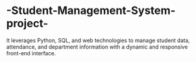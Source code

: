 # -Student-Management-System-project-
It  leverages Python, SQL, and web technologies to manage student data, attendance, and department information with a dynamic and responsive front-end interface.
